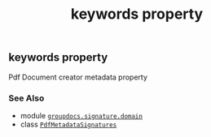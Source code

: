 ﻿---
title: keywords property
second_title: GroupDocs.Signature for Python via .NET API References
description: 
type: docs
url: /python-net/groupdocs.signature.domain/pdfmetadatasignatures/keywords/
is_root: false
weight: 90
---

## keywords property


Pdf Document creator metadata property

### See Also
* module [`groupdocs.signature.domain`](../../)
* class [`PdfMetadataSignatures`](/signature/python-net/groupdocs.signature.domain/pdfmetadatasignatures)
